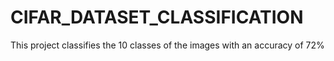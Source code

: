 # CIFAR_DATASET_CLASSIFICATION
This project classifies the 10 classes of the images with an accuracy of 72%
